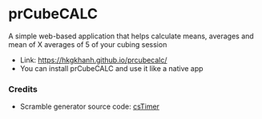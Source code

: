 # prCubeCALC
A simple web-based application that helps calculate means, averages and mean of X averages of 5 of your cubing session <br/>
* Link: https://hkgkhanh.github.io/prcubecalc/ <br/>
* You can install prCubeCALC and use it like a native app
### Credits
* Scramble generator source code: [csTimer](https://github.com/cs0x7f/cstimer/tree/master/src/js/scramble)
